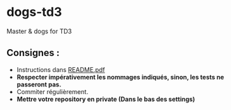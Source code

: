 # dogs-td3
Master &amp; dogs for TD3

## Consignes :
- Instructions dans [README.pdf](https://github.com/s4-dut-info/dogs-td3/blob/main/README.pdf)
- **Respecter impérativement les nommages indiqués, sinon, les tests ne passeront pas.**
- Commiter régulièrement.
- **Mettre votre repository en private (Dans le bas des settings)**

